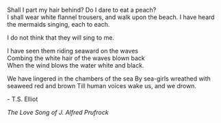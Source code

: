 Shall I part my hair behind? Do I dare to eat a peach?  
I shall wear white flannel trousers, and walk upon the beach. 
I have heard the mermaids singing, each to each.  
 
I do not think that they will sing to me.
 
I have seen them riding seaward on the waves  
Combing the white hair of the waves blown back  
When the wind blows the water white and black.  
 
We have lingered in the chambers of the sea 
By sea-girls wreathed with seaweed red and brown
Till human voices wake us, and we drown.

\- T.S. Elliot

_The Love Song of J. Alfred Prufrock_
